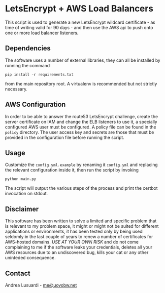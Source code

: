 # LetsEncrypt + AWS Load Balancers

This script is used to generate a new LetsEncrypt wildcard certificate - as time
of writing valid for 90 days - and then use the AWS api to push onto one or 
more load balancer listeners.

## Dependencies

The software uses a number of external libraries, they can all be installed by
running the command

```
pip install -r requirements.txt
```

from the main repository root. A virtualenv is recommended but not strictly
necessary.

## AWS Configuration

In order to be able to answer the route53 LetsEncrypt challenge, create
the server certificate on IAM and change the ELB listeners to use it, a specially
configured AWS user must be configured. A policy file can be found in the `policy`
directory. The user access key and secrets are those that must be provided in the configuration
file before running the script.

## Usage

Customize the `config.yml.example` by renaming it `config.yml` and replacing the relevant
configuration inside it, then run the script by invoking

```
python main.py
```

The script will output the various steps of the process and print the certbot invocation
on stdout.

## Disclaimer

This software has been written to solve a limited and specific problem that is relevant to my problem space, it
might or might not be suited for different applications or environments, it has been tested only by being used
seldomly in the last couple of years to renew a number of certificates for AWS-hosted domains. 
*USE AT YOUR OWN RISK* and do not come complaining to me if the software leaks your credentials, deletes all 
your AWS resources due to an undiscovered bug, kills your cat or any other uninteded consequence.

## Contact

Andrea Lusuardi - me@uovobw.net
